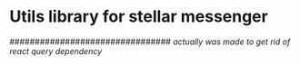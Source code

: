 # Utils library for stellar messenger
################################
_actually was made to get rid of react query dependency_